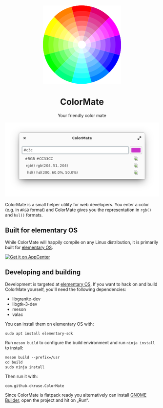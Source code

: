 <p align="center">
  <img src="data/icons/128.svg" alt="" />
</p>

<h1 align="center">ColorMate</h1>
<p align="center">Your friendly color mate</p>

<p align="center">
  <img src="ColorMate.png" alt="">
</p>

ColorMate is a small helper utility for web developers. You enter a color (e.g. in `#RGB` format) and ColorMate
gives you the representation in `rgb()` and `hsl()` formats.

## Built for elementary OS

While ColorMate will happily compile on any Linux distribution, it is primarily
built for [elementary OS].

[![Get it on AppCenter](https://appcenter.elementary.io/badge.svg)][appcenter]

## Developing and building

Development is targeted at [elementary OS]. If you want to hack on and
build ColorMate yourself, you'll need the following dependencies:

- libgranite-dev
- libgtk-3-dev
- meson
- valac

You can install them on elementary OS with:

```shell
sudo apt install elementary-sdk
```

Run `meson build` to configure the build environment and run `ninja install`
to install:

```shell
meson build --prefix=/usr
cd build
sudo ninja install
```

Then run it with:

```shell
com.github.ckruse.ColorMate
```

Since ColorMate is flatpack ready you alternatively can install [GNOME Builder](https://wiki.gnome.org/Apps/Builder),
open the project and hit on „Run“.

[elementary os]: https://elementary.io
[appcenter]: https://appcenter.elementary.io/
